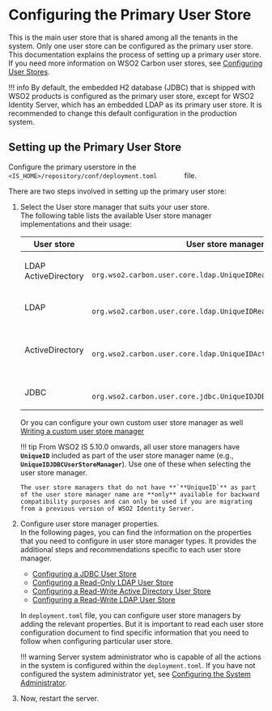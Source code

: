 # Configuring the Primary User Store

This is the main user store that is shared among all the tenants in the
system. Only one user store can be configured as the primary user store.
This documentation explains the process of setting up a primary user
store. If you need more information on WSO2 Carbon user stores, see
[Configuring User Stores](../../setup/configuring-user-stores).

!!! info 
    By default, the embedded H2 database (JDBC) that is shipped with WSO2
    products is configured as the primary user store, except for WSO2
    Identity Server, which has an embedded LDAP as its primary user store.
    It is recommended to change this default configuration in the production
    system.

## Setting up the Primary User Store

Configure the primary userstore in the
`         <IS_HOME>/repository/conf/deployment.toml        ` file.

There are two steps involved in setting up the primary user store:

1.  Select the User store manager that suits your user store.  
    The following table lists the available User store manager
    implementations and their usage:

    <table>
    <colgroup>
    <col style="width: 10%" />
    <col style="width: 40%" />
    <col style="width: 48%" />
    </colgroup>
    <thead>
    <tr class="header">
    <th>User store</th>
    <th>User store manager class</th>
    <th>Description</th>
    </tr>
    </thead>
    <tbody>
    <tr class="odd">
    <td><p>LDAP ActiveDirectory</p></td>
    <td><code>               org.wso2.carbon.user.core.ldap.UniqueIDReadOnlyLDAPUserStoreManager              </code></td>
    <td>Used to do read-only operations for external LDAP or ActiveDirectory user stores.</td>
    </tr>
    <tr class="even">
    <td>LDAP</td>
    <td><code>               org.wso2.carbon.user.core.ldap.UniqueIDReadWriteLDAPUserStoreManager              </code></td>
    <td>Used for external LDAP user stores to do both read and write operations.This is the default primary user store configuration in the deployment.toml file for WSO2 Identity Server.</td>
    </tr>
    <tr class="odd">
    <td>ActiveDirectory</td>
    <td><code>               org.wso2.carbon.user.core.ldap.UniqueIDActiveDirectoryUserStoreManager              </code></td>
    <td>Used to configure an Active Directory Domain Service (AD DS) or Active Directory Lightweight Directory Service (AD LDS). This can be used only for read/write operations. If you need to use AD as read-only, you must use <code>               org.wso2.carbon.user.core.ldap.UniqueIDReadOnlyLDAPUserStoreManager.              </code></td>
    </tr>
    <tr class="even">
    <td>JDBC</td>
    <td><code>               org.wso2.carbon.user.core.jdbc.UniqueIDJDBCUserStoreManager              </code></td>
    <td>Used for JDBC user stores. This is the default primary user store configuration in the deployment.toml file for all WSO2 Servers, except WSO2 Identity Server.</td>
    </tr>
    </tbody>
    </table>

    Or you can configure your own custom user store manager as well
    [Writing a custom user store manager](../../setup/writing-a-custom-user-store-manager)

    !!! tip
        From WSO2 IS 5.10.0 onwards, all user store managers have **`UniqueID`** included as part of the user store manager name (e.g., **`UniqueIDJDBCUserStoreManager`**). Use one of these when selecting the user store manager. 
        
        The user store managers that do not have **`**UniqueID`** as part of the user store manager name are **only** available for backward compatibility purposes and can only be used if you are migrating from a previous version of WSO2 Identity Server. 

2.  Configure user store manager properties.  
    In the following pages, you can find the information on the
    properties that you need to configure in user store manager types.
    It provides the additional steps and recommendations specific to
    each user store manager.  

    -   [Configuring a JDBC User Store](../../setup/configuring-a-jdbc-user-store)
    -   [Configuring a Read-Only LDAP User Store](../../setup/configuring-a-read-only-ldap-user-store)
    -   [Configuring a Read-Write Active Directory User Store](../../setup/configuring-a-read-write-active-directory-user-store)
    -   [Configuring a Read-Write LDAP User Store](../../setup/configuring-a-read-write-ldap-user-store)

    In `deployment.toml` file, you can configure user store managers by adding the relevant properties.
    But it is important to read each user store configuration
    document to find specific information that you need to follow when
    configuring particular user store.

    !!! warning
        Server system administrator who is capable of all the actions in the
        system is configured within the `deployment.toml`. If you have not
        configured the system administrator yet, see [Configuring the System Administrator](../../setup/configuring-the-system-administrator).
    

3.  Now, restart the server.
